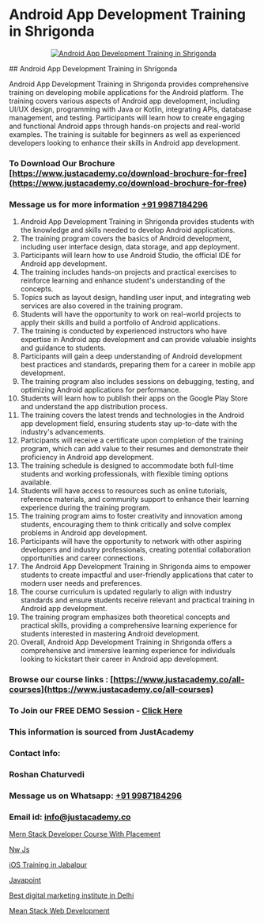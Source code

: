 # Android App Development Training in Shrigonda

<p align="center">
  <a href="https://justacademy.co/course-detail/android-app-development">
    <img src="https://justacademy.co/storage2/course_image/1676635923_course_image.webp" alt="Android App Development Training in Shrigonda">
  </a>
</p>
## Android App Development Training in Shrigonda

Android App Development Training in Shrigonda provides comprehensive training on developing mobile applications for the Android platform. The training covers various aspects of Android app development, including UI/UX design, programming with Java or Kotlin, integrating APIs, database management, and testing. Participants will learn how to create engaging and functional Android apps through hands-on projects and real-world examples. The training is suitable for beginners as well as experienced developers looking to enhance their skills in Android app development.
### To Download Our Brochure [https://www.justacademy.co/download-brochure-for-free](https://www.justacademy.co/download-brochure-for-free)
### Message us for more information [+91 9987184296](https://api.whatsapp.com/send?phone=919987184296)
1) Android App Development Training in Shrigonda provides students with the knowledge and skills needed to develop Android applications.
2) The training program covers the basics of Android development, including user interface design, data storage, and app deployment.
3) Participants will learn how to use Android Studio, the official IDE for Android app development.
4) The training includes hands-on projects and practical exercises to reinforce learning and enhance student's understanding of the concepts.
5) Topics such as layout design, handling user input, and integrating web services are also covered in the training program.
6) Students will have the opportunity to work on real-world projects to apply their skills and build a portfolio of Android applications.
7) The training is conducted by experienced instructors who have expertise in Android app development and can provide valuable insights and guidance to students.
8) Participants will gain a deep understanding of Android development best practices and standards, preparing them for a career in mobile app development.
9) The training program also includes sessions on debugging, testing, and optimizing Android applications for performance.
10) Students will learn how to publish their apps on the Google Play Store and understand the app distribution process.
11) The training covers the latest trends and technologies in the Android app development field, ensuring students stay up-to-date with the industry's advancements.
12) Participants will receive a certificate upon completion of the training program, which can add value to their resumes and demonstrate their proficiency in Android app development.
13) The training schedule is designed to accommodate both full-time students and working professionals, with flexible timing options available.
14) Students will have access to resources such as online tutorials, reference materials, and community support to enhance their learning experience during the training program.
15) The training program aims to foster creativity and innovation among students, encouraging them to think critically and solve complex problems in Android app development.
16) Participants will have the opportunity to network with other aspiring developers and industry professionals, creating potential collaboration opportunities and career connections.
17) The Android App Development Training in Shrigonda aims to empower students to create impactful and user-friendly applications that cater to modern user needs and preferences.
18) The course curriculum is updated regularly to align with industry standards and ensure students receive relevant and practical training in Android app development.
19) The training program emphasizes both theoretical concepts and practical skills, providing a comprehensive learning experience for students interested in mastering Android development.
20) Overall, Android App Development Training in Shrigonda offers a comprehensive and immersive learning experience for individuals looking to kickstart their career in Android app development.

### Browse our course links : [https://www.justacademy.co/all-courses](https://www.justacademy.co/all-courses) 
### To Join our FREE DEMO Session - [Click Here](https://www.justacademy.co/register-for-course-demo)


### This information is sourced from JustAcademy
### Contact Info:
### Roshan Chaturvedi
### Message us on Whatsapp: [+91 9987184296](https://api.whatsapp.com/send?phone=919987184296)
### Email id: [info@justacademy.co](mailto:info@justacademy.co)
                
[Mern Stack Developer Course With Placement](https://www.linkedin.com/pulse/mern-stack-developer-course-placement-justacademy-chandigarh-rw5be/)

[Nw Js](https://www.linkedin.com/pulse/nw-js-justacademy-kolkata-snafe?trackingId=7XSMwB%2FxKz%2BTlt1jKzQpvw%3D%3D&lipi=urn%3Ali%3Apage%3Ad_flagship3_company_admin%3B57ggr4WVTUuBeEA%2FxPy55A%3D%3D)

[iOS Training in Jabalpur](https://medium.com/@kamblerajas684/ios-training-in-jabalpur-3c4702d41702)

[Javapoint](https://medium.com/@AkashSingh2052/javapoint-016f5e57f8d8)

[Best digital marketing institute in Delhi](https://justacademyin.github.io/justacademy/best-digital-marketing-institute-in-delhi)

[Mean Stack Web Development](https://justacademyin.github.io/justacademy/mean-stack-web-development)


